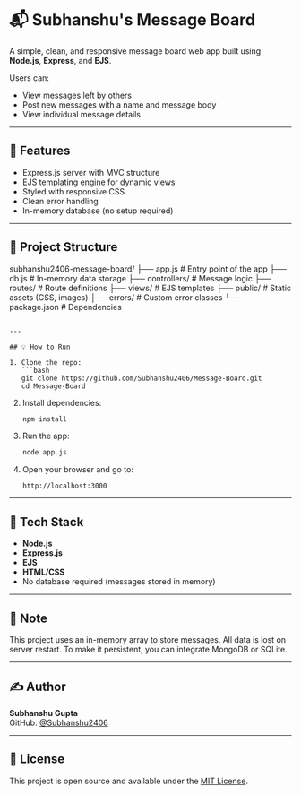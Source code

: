 # 📬 Subhanshu's Message Board

A simple, clean, and responsive message board web app built using **Node.js**, **Express**, and **EJS**.

Users can:
- View messages left by others
- Post new messages with a name and message body
- View individual message details

---

## 🚀 Features

- Express.js server with MVC structure
- EJS templating engine for dynamic views
- Styled with responsive CSS
- Clean error handling
- In-memory database (no setup required)

---

## 📁 Project Structure

subhanshu2406-message-board/
├── app.js                  # Entry point of the app
├── db.js                   # In-memory data storage
├── controllers/            # Message logic
├── routes/                 # Route definitions
├── views/                  # EJS templates
├── public/                 # Static assets (CSS, images)
├── errors/                 # Custom error classes
└── package.json            # Dependencies
```

---

## 💡 How to Run

1. Clone the repo:
   ```bash
   git clone https://github.com/Subhanshu2406/Message-Board.git
   cd Message-Board
   ```

2. Install dependencies:
   ```bash
   npm install
   ```

3. Run the app:
   ```bash
   node app.js
   ```

4. Open your browser and go to:
   ```
   http://localhost:3000
   ```

---

## 🧠 Tech Stack

- **Node.js**
- **Express.js**
- **EJS**
- **HTML/CSS**
- No database required (messages stored in memory)

---

## 📌 Note

This project uses an in-memory array to store messages. All data is lost on server restart. To make it persistent, you can integrate MongoDB or SQLite.

---

## ✍️ Author

**Subhanshu Gupta**  
GitHub: [@Subhanshu2406](https://github.com/Subhanshu2406)

---

## 📄 License

This project is open source and available under the [MIT License](LICENSE).
```
